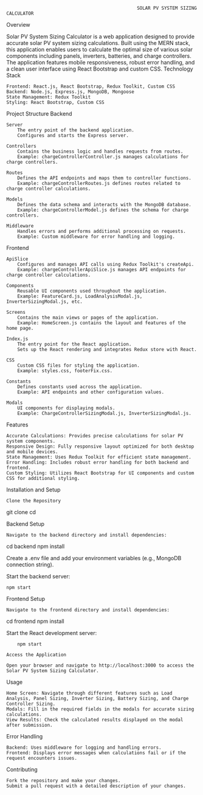                                                    SOLAR PV SYSTEM SIZING CALCULATOR
Overview

Solar PV System Sizing Calculator is a web application designed to provide accurate solar PV system sizing calculations. Built using the MERN stack, this application enables users to calculate the optimal size of various solar components including panels, inverters, batteries, and charge controllers. The application features mobile responsiveness, robust error handling, and a clean user interface using React Bootstrap and custom CSS.
Technology Stack

    Frontend: React.js, React Bootstrap, Redux Toolkit, Custom CSS
    Backend: Node.js, Express.js, MongoDB, Mongoose
    State Management: Redux Toolkit
    Styling: React Bootstrap, Custom CSS

Project Structure
Backend

    Server
        The entry point of the backend application.
        Configures and starts the Express server.

    Controllers
        Contains the business logic and handles requests from routes.
        Example: chargeControllerController.js manages calculations for charge controllers.

    Routes
        Defines the API endpoints and maps them to controller functions.
        Example: chargeControllerRoutes.js defines routes related to charge controller calculations.

    Models
        Defines the data schema and interacts with the MongoDB database.
        Example: chargeControllerModel.js defines the schema for charge controllers.

    Middleware
        Handles errors and performs additional processing on requests.
        Example: Custom middleware for error handling and logging.

Frontend

    ApiSlice
        Configures and manages API calls using Redux Toolkit's createApi.
        Example: chargeControllerApiSlice.js manages API endpoints for charge controller calculations.

    Components
        Reusable UI components used throughout the application.
        Example: FeatureCard.js, LoadAnalysisModal.js, InverterSizingModal.js, etc.

    Screens
        Contains the main views or pages of the application.
        Example: HomeScreen.js contains the layout and features of the home page.

    Index.js
        The entry point for the React application.
        Sets up the React rendering and integrates Redux store with React.

    CSS
        Custom CSS files for styling the application.
        Example: styles.css, footerFix.css.

    Constants
        Defines constants used across the application.
        Example: API endpoints and other configuration values.

    Modals
        UI components for displaying modals.
        Example: ChargeControllerSizingModal.js, InverterSizingModal.js.

Features

    Accurate Calculations: Provides precise calculations for solar PV system components.
    Responsive Design: Fully responsive layout optimized for both desktop and mobile devices.
    State Management: Uses Redux Toolkit for efficient state management.
    Error Handling: Includes robust error handling for both backend and frontend.
    Custom Styling: Utilizes React Bootstrap for UI components and custom CSS for additional styling.

Installation and Setup

    Clone the Repository



git clone <repository-url>
cd <repository-directory>

Backend Setup

    Navigate to the backend directory and install dependencies:

    

cd backend
npm install

Create a .env file and add your environment variables (e.g., MongoDB connection string).

Start the backend server:



    npm start

Frontend Setup

    Navigate to the frontend directory and install dependencies:

    

cd frontend
npm install

Start the React development server:



        npm start

    Access the Application

    Open your browser and navigate to http://localhost:3000 to access the Solar PV System Sizing Calculator.

Usage

    Home Screen: Navigate through different features such as Load Analysis, Panel Sizing, Inverter Sizing, Battery Sizing, and Charge Controller Sizing.
    Modals: Fill in the required fields in the modals for accurate sizing calculations.
    View Results: Check the calculated results displayed on the modal after submission.

Error Handling

    Backend: Uses middleware for logging and handling errors.
    Frontend: Displays error messages when calculations fail or if the request encounters issues.

Contributing

    Fork the repository and make your changes.
    Submit a pull request with a detailed description of your changes.
